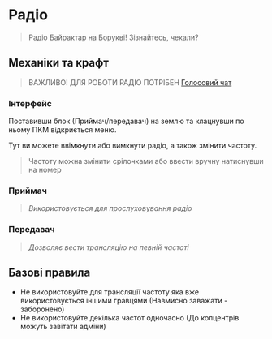 # Радіо

> Радіо Байрактар на Борукві! Зізнайтесь, чекали?

## Механіки та крафт

> ВАЖЛИВО! ДЛЯ РОБОТИ РАДІО ПОТРІБЕН [Голосовий чат](/mechanics/voice-chat.md)

### Інтерфейс

Поставивши блок (Приймач/передавач) на землю та клацнувши по ньому ПКМ відкриється меню.

Тут ви можете ввімкнути або вимкнути радіо, а також змінити частоту.

> Частоту можна змінити срілочками або ввести вручну натиснувши на номер

### Приймач

> *Використовується для прослуховування радіо*

### Передавач

> *Дозволяє вести трансляцію на певній частоті*


## Базові правила

- Не використовуйте для трансляції частоту яка вже використовується іншими гравцями (Навмисно заважати - заборонено)
- Не використовуйте декілька частот одночасно (До колцентрів можуть завітати адміни)